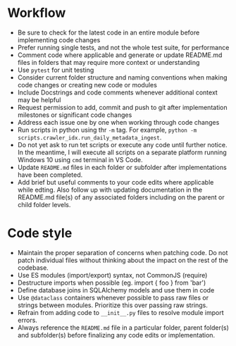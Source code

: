 # Workflow
- Be sure to check for the latest code in an entire module before implementing code changes
- Prefer running single tests, and not the whole test suite, for performance
- Comment code where applicable and generate or update README.md files in folders that may require more context or understanding
- Use `pytest` for unit testing
- Consider current folder structure and naming conventions when making code changes or creating new code or modules
- Include Docstrings and code comments whenever additional context may be helpful
- Request permission to add, commit and push to git after implementation milestones or significant code changes
- Address each issue one by one when working through code changes
- Run scripts in python using thr `-m` tag. For example, `python -m scripts.crawler_idx.run_daily_metadata_ingest`.
- Do not yet ask to run tet scripts or execute any code until further notice. In the meantime, I will execute all scripts on a separate platform running Windows 10 using `cmd` terminal in VS Code. 
- Update `README.md` files in each folder or subfolder after implementations have been completed.
- Add brief but useful comments to your code edits where applicable while edting. Also follow up with updating documentation in the README.md file(s) of any associated folders including on the parent or child folder levels.

# Code style
- Maintain the proper separation of concerns when patching code. Do not patch individual files without thinking about the impact on the rest of the codebase.
- Use ES modules (import/export) syntax, not CommonJS (require)
- Destructure imports when possible (eg. import { foo } from 'bar')
- Define database joins in SQLAlchemy models and use them in code
- Use `@dataclass` containers whenever possible to pass raw files or strings between modules. Prioritize this over passing raw strings.
- Refrain from adding code to `__init__.py` files to resolve module import errors.
- Always reference the `README.md` file in a particular folder, parent folder(s) and subfolder(s) before finalizing any code edits or implementation.